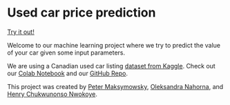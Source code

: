 # Used car price prediction 

[Try it out!](https://car-price.maksymowsky.com)

Welcome to our machine learning project where we try to predict the value of your car given some input parameters.

We are using a Canadian used car listing [dataset from Kaggle](https://www.kaggle.com/datasets/rupeshraundal/marketcheck-automotive-data-us-canada?select=ca-dealers-used.csv). Check out our [Colab Notebook](https://colab.research.google.com/drive/1gMBws5LRb8aX1iRwepzndPclInQ9S5Jq?usp=sharing) and our [GitHub Repo](https://github.com/petermaksymo/car-price-prediction).



This project was created by [Peter Maksymowsky](https://www.linkedin.com/in/peter-maksymowsky/), [Oleksandra Nahorna](https://www.linkedin.com/in/oleksandra-nahorna/), and [Henry Chukwunonso Nwokoye](https://www.linkedin.com/in/henry-chukwunonso-phd/).